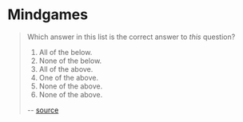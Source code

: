 # Mindgames

> Which answer in this list is the correct answer to _this_ question?
>
> 1. All of the below.
> 2. None of the below.
> 3. All of the above.
> 4. One of the above.
> 5. None of the above.
> 6. None of the above.
>
> -- [source](https://math.stackexchange.com/posts/2217248/edit)
